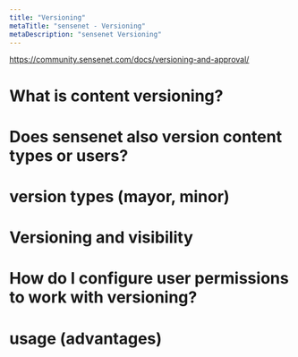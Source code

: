 ```yaml
---
title: "Versioning"
metaTitle: "sensenet - Versioning"
metaDescription: "sensenet Versioning"
---
```


https://community.sensenet.com/docs/versioning-and-approval/

# What is content versioning?
# Does sensenet also version content types or users?
# version types (mayor, minor)
# Versioning and visibility
# How do I configure user permissions to work with versioning?
# usage (advantages)
